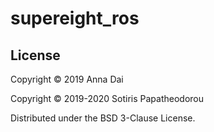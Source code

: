 # supereight\_ros



## License
Copyright © 2019 Anna Dai

Copyright © 2019-2020 Sotiris Papatheodorou

Distributed under the BSD 3-Clause License.

